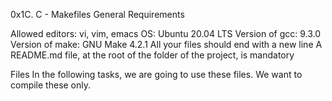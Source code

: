
0x1C. C - Makefiles
General Requirements

Allowed editors: vi, vim, emacs
OS: Ubuntu 20.04 LTS
Version of gcc: 9.3.0
Version of make: GNU Make 4.2.1
All your files should end with a new line
A README.md file, at the root of the folder of the project, is mandatory

Files In the following tasks, we are going to use these files. We want to compile these only.
